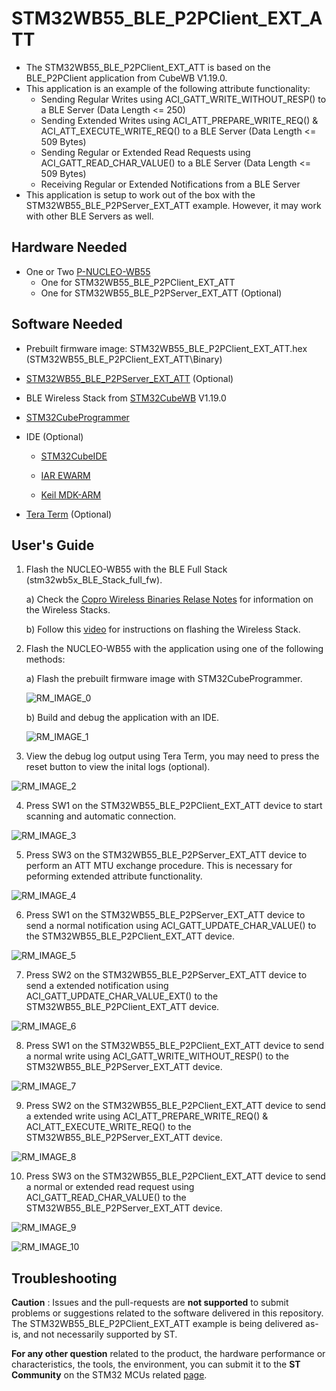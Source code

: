 # STM32WB55_BLE_P2PClient_EXT_ATT

* The STM32WB55_BLE_P2PClient_EXT_ATT is based on the BLE_P2PClient application from CubeWB V1.19.0.
* This application is an example of the following attribute functionality:
    * Sending Regular Writes using ACI_GATT_WRITE_WITHOUT_RESP() to a BLE Server (Data Length <= 250)
    * Sending Extended Writes using ACI_ATT_PREPARE_WRITE_REQ() & ACI_ATT_EXECUTE_WRITE_REQ() to a BLE Server (Data Length <= 509 Bytes)
    * Sending Regular or Extended Read Requests using ACI_GATT_READ_CHAR_VALUE() to a BLE Server (Data Length <= 509 Bytes)
    * Receiving Regular or Extended Notifications from a BLE Server
* This application is setup to work out of the box with the STM32WB55_BLE_P2PServer_EXT_ATT example. However, it may work with other BLE Servers as well.

## Hardware Needed

  * One or Two [P-NUCLEO-WB55](https://www.st.com/en/evaluation-tools/p-nucleo-wb55.html)
    * One for STM32WB55_BLE_P2PClient_EXT_ATT
    * One for STM32WB55_BLE_P2PServer_EXT_ATT (Optional)

## Software Needed

  * Prebuilt firmware image: STM32WB55_BLE_P2PClient_EXT_ATT.hex (STM32WB55_BLE_P2PClient_EXT_ATT\Binary)

  * [STM32WB55_BLE_P2PServer_EXT_ATT](https://github.com/stm32-hotspot/STM32WB55_BLE_P2PServer_EXT_ATT) (Optional)

  * BLE Wireless Stack from [STM32CubeWB](https://www.st.com/en/embedded-software/stm32cubewb.html) V1.19.0

  * [STM32CubeProgrammer](https://www.st.com/en/development-tools/stm32cubeprog.html)

  * IDE (Optional)

    * [STM32CubeIDE](https://www.st.com/en/development-tools/stm32cubeide.html)

    * [IAR EWARM](https://www.iar.com/products/architectures/arm/iar-embedded-workbench-for-arm/)

    * [Keil MDK-ARM](https://developer.arm.com/Tools%20and%20Software/Keil%20MDK)

  * [Tera Term](https://teratermproject.github.io/index-en.html) (Optional)

## User's Guide

1) Flash the NUCLEO-WB55 with the BLE Full Stack (stm32wb5x_BLE_Stack_full_fw).

    a) Check the [Copro Wireless Binaries Relase Notes](https://github.com/STMicroelectronics/STM32CubeWB/blob/master/Projects/STM32WB_Copro_Wireless_Binaries/STM32WB5x/Release_Notes.html) for information on the Wireless Stacks.

    b) Follow this [video](https://youtu.be/1LvfBC_P6eg) for instructions on flashing the Wireless Stack.

2) Flash the NUCLEO-WB55 with the application using one of the following methods:

    a) Flash the prebuilt firmware image with STM32CubeProgrammer.

    ![RM_IMAGE_0](Media/RM_IMAGE_0.png)

    b) Build and debug the application with an IDE.

    ![RM_IMAGE_1](Media/RM_IMAGE_1.png)

3) View the debug log output using Tera Term, you may need to press the reset button to view the inital logs (optional).

![RM_IMAGE_2](Media/RM_IMAGE_2.png)

4) Press SW1 on the STM32WB55_BLE_P2PClient_EXT_ATT device to start scanning and automatic connection.

![RM_IMAGE_3](Media/RM_IMAGE_3.png)

5) Press SW3 on the STM32WB55_BLE_P2PServer_EXT_ATT device to perform an ATT MTU exchange procedure. This is necessary for peforming extended attribute functionality. 

![RM_IMAGE_4](Media/RM_IMAGE_4.png)

6) Press SW1 on the STM32WB55_BLE_P2PServer_EXT_ATT device to send a normal notification using ACI_GATT_UPDATE_CHAR_VALUE() to the STM32WB55_BLE_P2PClient_EXT_ATT device.

![RM_IMAGE_5](Media/RM_IMAGE_5.png)

7) Press SW2 on the STM32WB55_BLE_P2PServer_EXT_ATT device to send a extended notification using ACI_GATT_UPDATE_CHAR_VALUE_EXT() to the STM32WB55_BLE_P2PClient_EXT_ATT device.

![RM_IMAGE_6](Media/RM_IMAGE_6.png)

8) Press SW1 on the STM32WB55_BLE_P2PClient_EXT_ATT device to send a normal write using ACI_GATT_WRITE_WITHOUT_RESP() to the STM32WB55_BLE_P2PServer_EXT_ATT device.

![RM_IMAGE_7](Media/RM_IMAGE_7.png)

9) Press SW2 on the STM32WB55_BLE_P2PClient_EXT_ATT device to send a extended write using ACI_ATT_PREPARE_WRITE_REQ() & ACI_ATT_EXECUTE_WRITE_REQ() to the STM32WB55_BLE_P2PServer_EXT_ATT device.

![RM_IMAGE_8](Media/RM_IMAGE_8.png)

10) Press SW3 on the STM32WB55_BLE_P2PClient_EXT_ATT device to send a normal or extended read request using ACI_GATT_READ_CHAR_VALUE() to the STM32WB55_BLE_P2PServer_EXT_ATT device.

![RM_IMAGE_9](Media/RM_IMAGE_9.png)

![RM_IMAGE_10](Media/RM_IMAGE_10.png)

## Troubleshooting

**Caution** : Issues and the pull-requests are **not supported** to submit problems or suggestions related to the software delivered in this repository. The STM32WB55_BLE_P2PClient_EXT_ATT example is being delivered as-is, and not necessarily supported by ST.

**For any other question** related to the product, the hardware performance or characteristics, the tools, the environment, you can submit it to the **ST Community** on the STM32 MCUs related [page](https://community.st.com/s/topic/0TO0X000000BSqSWAW/stm32-mcus).